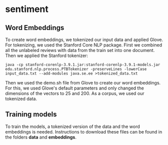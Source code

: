 # sentiment

## Word Embeddings
To create word embeddings, we tokenized our input data and applied Glove. For tokenizing, we used the Stanford Core NLP package. First we combined all the unlabeled reviews with data from the train set into one document. Then we applied the Stanford tokenizer:

```
java -cp stanford-corenlp-3.9.1.jar:stanford-corenlp-3.9.1-models.jar edu.stanford.nlp.process.PTBTokenizer -preserveLines -lowerCase input_data.txt --add-modules java.se.ee >tokenized_data.txt
```

Then we used the demo.sh file from Glove to create our word embeddings. For this, we used Glove's default parameters and only changed the dimensions of the vectors to 25 and 200. As a corpus, we used our tokenized data.

## Training models
To train the models, a tokenized version of the data and the word embeddings is needed. Instructions to download these files can be found in the folders **data** and **embeddings**.
